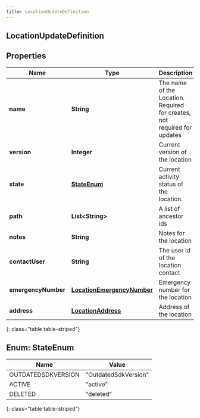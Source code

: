 ```yaml
---
title: LocationUpdateDefinition
---
```


## LocationUpdateDefinition

## Properties

| Name                | Type                                                                           | Description                                                              | Notes      |
| ------------------- | ------------------------------------------------------------------------------ | ------------------------------------------------------------------------ | ---------- |
| **name**            | <!----><!---->**String**<!---->                                                | The name of the Location. Required for creates, not required for updates |            |
| **version**         | <!----><!---->**Integer**<!---->                                               | Current version of the location                                          |            |
| **state**           | [**StateEnum**](#StateEnum)<!---->                                             | Current activity status of the location.                                 | [optional] |
| **path**            | <!----><!---->**List&lt;String&gt;**<!---->                                    | A list of ancestor ids                                                   | [optional] |
| **notes**           | <!----><!---->**String**<!---->                                                | Notes for the location                                                   | [optional] |
| **contactUser**     | <!----><!---->**String**<!---->                                                | The user id of the location contact                                      | [optional] |
| **emergencyNumber** | <!----><!---->[**LocationEmergencyNumber**](LocationEmergencyNumber.md)<!----> | Emergency number for the location                                        | [optional] |
| **address**         | <!----><!---->[**LocationAddress**](LocationAddress.md)<!---->                 | Address of the location                                                  | [optional] |

{: class="table table-striped"}

<a name="StateEnum"></a>

## Enum: StateEnum

| Name               | Value                          |
| ------------------ | ------------------------------ |
| OUTDATEDSDKVERSION | &quot;OutdatedSdkVersion&quot; |
| ACTIVE             | &quot;active&quot;             |
| DELETED            | &quot;deleted&quot;            |

{: class="table table-striped"}
